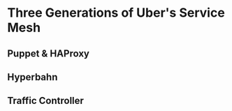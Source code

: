 # Three Generations of Uber's Service Mesh

## Puppet & HAProxy

## Hyperbahn

## Traffic Controller
